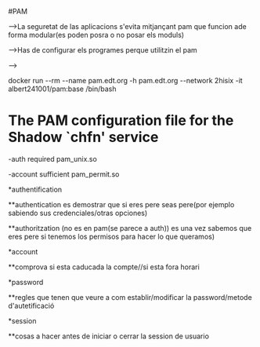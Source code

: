 #PAM

-->La seguretat de las aplicacions s'evita mitjançant pam que funcion ade forma modular(es poden posra o no posar els moduls)

-->Has de configurar els programes perque utilitzin el pam

--> 

docker run --rm --name pam.edt.org -h pam.edt.org --network 2hisix -it albert241001/pam:base /bin/bash

# The PAM configuration file for the Shadow `chfn' service

-auth    required        pam_unix.so

-account sufficient      pam_permit.so

*authentification

**authentication es demostrar que si eres pere seas pere(por ejemplo sabiendo sus credenciales/otras opciones)

**authoritzation (no es en pam(se parece a auth)) es una vez sabemos que eres pere si tenemos los permisos para hacer lo que queramos)

*account

**comprova si esta caducada la compte//si esta fora horari

*password

**regles que tenen que veure a com establir/modificar la password/metode d'autetificació

*session

**cosas a hacer antes de iniciar o cerrar la session de usuario


